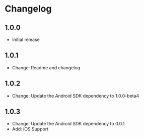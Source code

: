 # Changelog

## 1.0.0

* Initial release

## 1.0.1

* Change: Readme and changelog

## 1.0.2

* Change: Update the Android SDK dependency to 1.0.0-beta4

## 1.0.3

* Change: Update the Android SDK dependency to 0.0.1
* Add: iOS Support
